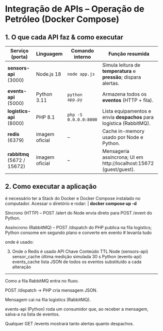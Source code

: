 # Integração de APIs – Operação de Petróleo (Docker Compose)

## 1. O que cada API faz & como executar
| Serviço (porta) | Linguagem | Comando interno | Função resumida |
|-----------------|-----------|-----------------|-----------------|
| **sensors-api** (3000) | Node.js 18 | `node app.js` | Simula leitura de **temperatura** e **pressão**; dispara alertas. |
| **events-api**  (5000) | Python 3.11 | `python app.py` | Armazena todos os **eventos** (HTTP + fila). |
| **logistics-api** (8000) | PHP 8.1 | `php -S 0.0.0.0:8000` | Lista equipamentos e envia **despachos** para logística (RabbitMQ). |
| **redis** (6379) | imagem oficial | – | Cache in-memory usado por Node e Python. |
| **rabbitmq** (5672 / 15672) | imagem oficial | – | Mensageria assíncrona; UI em http://localhost:15672 (guest/guest). |

## 2. Como executar a aplicação


é necessário ter a Stack do Docker e Docker Compose instalado no computador. Acessar o diretório e rodar:
| **docker compose up -d**          





Síncrono (HTTP) – POST /alert do Node envia direto para POST /event do Python.

Assíncrono (RabbitMQ) – POST /dispatch do PHP publica na fila logistics; Python consome em segundo plano e converte em evento # levanta tudo




onde é usado:

3. Onde o Redis é usado
API	Chave	Conteúdo	TTL
Node (sensors-api)	sensor_cache	última medição simulada	30 s
Python (events-api)	events_cache	lista JSON de todos os eventos	substituído a cada alteração


--------------------------------------------------

Como a fila RabbitMQ entra no fluxo.

POST /dispatch → PHP cria mensagem JSON.

Mensagem cai na fila logistics (RabbitMQ).

events-api (Python) roda um consumidor que, ao receber a mensagem, salva-a na lista de eventos.

Qualquer GET /events mostrará tanto alertas quanto despachos.